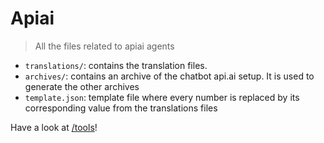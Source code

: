 # Apiai

> All the files related to apiai agents

- `translations/`: contains the translation files.
- `archives/`: contains an archive of the chatbot api.ai setup. It is used to generate the other archives
- `template.json`: template file where every number is replaced by its corresponding value from the translations files

Have a look at [/tools](../tools)!
